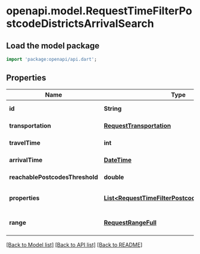 # openapi.model.RequestTimeFilterPostcodeDistrictsArrivalSearch

## Load the model package
```dart
import 'package:openapi/api.dart';
```

## Properties
Name | Type | Description | Notes
------------ | ------------- | ------------- | -------------
**id** | **String** |  | [default to null]
**transportation** | [**RequestTransportation**](RequestTransportation.md) |  | [default to null]
**travelTime** | **int** |  | [default to null]
**arrivalTime** | [**DateTime**](DateTime.md) |  | [default to null]
**reachablePostcodesThreshold** | **double** |  | [default to null]
**properties** | [**List&lt;RequestTimeFilterPostcodeDistrictsProperty&gt;**](RequestTimeFilterPostcodeDistrictsProperty.md) |  | [default to const []]
**range** | [**RequestRangeFull**](RequestRangeFull.md) |  | [optional] [default to null]

[[Back to Model list]](../README.md#documentation-for-models) [[Back to API list]](../README.md#documentation-for-api-endpoints) [[Back to README]](../README.md)


